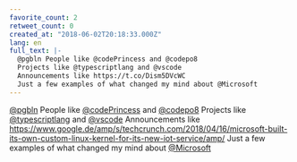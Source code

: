 ```yaml
---
favorite_count: 2
retweet_count: 0
created_at: "2018-06-02T20:18:33.000Z"
lang: en
full_text: |-
  @pgbln People like @codePrincess and @codepo8 
  Projects like @typescriptlang and @vscode 
  Announcements like https://t.co/Dism5DVcWC 
  Just a few examples of what changed my mind about @Microsoft
---
```


[@pgbln](https://twitter.com/pgbln) People like
[@codePrincess](https://twitter.com/codePrincess) and
[@codepo8](https://twitter.com/codepo8) Projects like
[@typescriptlang](https://twitter.com/typescriptlang) and
[@vscode](https://twitter.com/vscode) Announcements like
<https://www.google.de/amp/s/techcrunch.com/2018/04/16/microsoft-built-its-own-custom-linux-kernel-for-its-new-iot-service/amp/>
Just a few examples of what changed my mind about
[@Microsoft](https://twitter.com/Microsoft)
